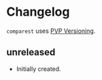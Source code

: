 # Changelog

`comparest` uses [PVP Versioning][1].

## unreleased

* Initially created.

[1]: https://pvp.haskell.org
